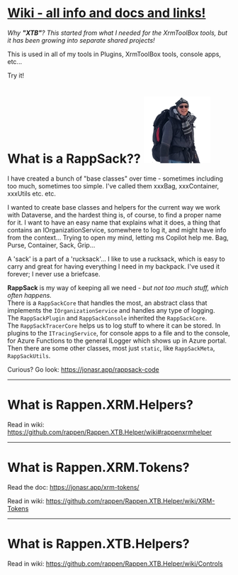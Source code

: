 # [Wiki - all info and docs and links!](https://github.com/rappen/Rappen.XTB.Helper/wiki)


*Why **"XTB"**? 
This started from what I needed for the XrmToolBox tools, but it has been growing into separate shared projects!*

This is used in all of my tools in Plugins, XrmToolBox tools, console apps, etc...

Try it!

# What is a RappSack?? ![RappSack](Rappen.XRM.RappSack/Images/RappSack_sqr_tsp_150px.png)

I have created a bunch of "base classes" over time - sometimes including too much, sometimes too simple.
I've called them xxxBag, xxxContainer, xxxUtils etc. etc.

I wanted to create base classes and helpers for the current way we work with Dataverse, and the hardest thing is, of course, to find a proper name for it.
I want to have an easy name that explains what it does, a thing that contains an IOrganizationService, somewhere to log it, and might have info from the context... Trying to open my mind, letting ms Copilot help me.
Bag, Purse, Container, Sack, Grip...

A 'sack' is a part of a 'rucksack'... I like to use a rucksack, which is easy to carry and great for having everything I need in my backpack. I've used it forever; I never use a briefcase.

**RappSack** is my way of keeping all we need - *but not too much stuff, which often happens.*<br/>
There is a `RappSackCore` that handles the most, an abstract class that implements the `IOrganizationService` and handles any type of logging.<br/>
The `RappSackPlugin` and `RappSackConsole` inherited the `RappSackCore`.<br/>
The `RappSackTracerCore` helps us to log stuff to where it can be stored. In plugins to the `ITracingService`, for console apps to a file and to the console, for Azure Functions to the general ILogger which shows up in Azure portal.<br/>
Then there are some other classes, most just `static`, like `RappSackMeta`, `RappSackUtils`.

Curious? Go look: https://jonasr.app/rappsack-code

---

# What is Rappen.XRM.Helpers?

Read in wiki: https://github.com/rappen/Rappen.XTB.Helper/wiki#rappenxrmhelper

---

# What is Rappen.XRM.Tokens?

Read the doc: https://jonasr.app/xrm-tokens/

Read in wiki: https://github.com/rappen/Rappen.XTB.Helper/wiki/XRM-Tokens

---

# What is Rappen.XTB.Helpers?

Read in wiki: https://github.com/rappen/Rappen.XTB.Helper/wiki/Controls
